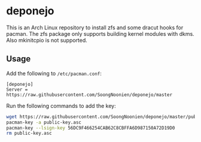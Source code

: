 # deponejo

This is an Arch Linux repository to install zfs and some dracut hooks for pacman. The zfs package only supports building kernel modules with dkms. Also mkinitcpio is not supported.

## Usage
Add the following to `/etc/pacman.conf`:
```
[deponejo]
Server = https://raw.githubusercontent.com/SoongNoonien/deponejo/master
```

Run the following commands to add the key:
```bash
wget https://raw.githubusercontent.com/SoongNoonien/deponejo/master/public-key.asc
pacman-key -a public-key.asc
pacman-key --lsign-key 56DC9F466254CAB62C8CBFFA6D987150A72D19D0
rm public-key.asc
```
